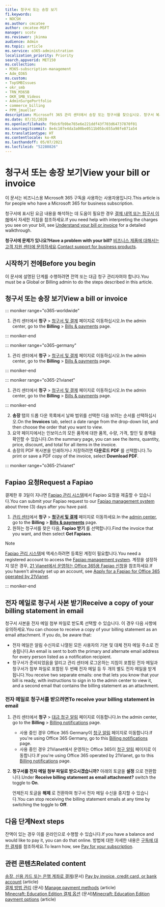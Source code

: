 ```yaml
---
title: 청구서 또는 송장 보기
f1.keywords:
- NOCSH
ms.author: cmcatee
author: cmcatee-MSFT
manager: scotv
ms.reviewer: jkinma
audience: Admin
ms.topic: article
ms.service: o365-administration
localization_priority: Priority
search.appverid: MET150
ms.collection:
- M365-subscription-management
- Adm_O365
ms.custom:
- TopSMBIssues
- okr_smb
- TRN_M365B
- OKR_SMB_Videos
- AdminSurgePortfolio
- commerce_billing
- PPM_jmueller
description: Microsoft 365 관리 센터에서 송장 또는 청구서를 찾으십시오. 청구서 복사본을 저장하고 인쇄할 수도 있습니다.
ms.date: 07/31/2020
ms.openlocfilehash: f9dc6fb9be765e6e221ddf43f703d64737870f01
ms.sourcegitcommit: 8e4c107e4da3a00be0511b05bc655a98fe871a54
ms.translationtype: HT
ms.contentlocale: ko-KR
ms.lasthandoff: 05/07/2021
ms.locfileid: "52280826"
---
```

# <a name="view-your-bill-or-invoice"></a><span data-ttu-id="ebeb6-104">청구서 또는 송장 보기</span><span class="sxs-lookup"><span data-stu-id="ebeb6-104">View your bill or invoice</span></span>

<span data-ttu-id="ebeb6-105">이 문서는 비즈니스용 Microsoft 365 구독을 사용하는 사용자용입니다.</span><span class="sxs-lookup"><span data-stu-id="ebeb6-105">This article is for people who have a Microsoft 365 for business subscription.</span></span>
  
<span data-ttu-id="ebeb6-106">청구서에 표시된 요금 내용을 해석하는 데 도움이 필요한 경우 [결제 내역 또는 청구서 이해](understand-your-invoice2.md)에서 자세한 지침을 참조하세요.</span><span class="sxs-lookup"><span data-stu-id="ebeb6-106">If you need help with interpreting the charges you see on your bill, see [Understand your bill or invoice](understand-your-invoice2.md) for a detailed walkthrough.</span></span>
  
<span data-ttu-id="ebeb6-107">**청구서에 문제가 있나요?**</span><span class="sxs-lookup"><span data-stu-id="ebeb6-107">**Have a problem with your bill?**</span></span> <span data-ttu-id="ebeb6-108">[비즈니스 제품에 대해서는 고객 지원 센터에 문의하세요](../../admin/contact-support-for-business-products.md).</span><span class="sxs-lookup"><span data-stu-id="ebeb6-108">[Contact support for business products](../../admin/contact-support-for-business-products.md).</span></span>

## <a name="before-you-begin"></a><span data-ttu-id="ebeb6-109">시작하기 전에</span><span class="sxs-lookup"><span data-stu-id="ebeb6-109">Before you begin</span></span>

<span data-ttu-id="ebeb6-110">이 문서에 설명된 단계를 수행하려면 전역 또는 대금 청구 관리자여야 합니다.</span><span class="sxs-lookup"><span data-stu-id="ebeb6-110">You must be a Global or Billing admin to do the steps described in this article.</span></span>
  
## <a name="view-a-bill-or-invoice"></a><span data-ttu-id="ebeb6-111">청구서 또는 송장 보기</span><span class="sxs-lookup"><span data-stu-id="ebeb6-111">View a bill or invoice</span></span>

::: moniker range="o365-worldwide"

1. <span data-ttu-id="ebeb6-112">관리 센터에서 **청구** \> <a href="https://go.microsoft.com/fwlink/p/?linkid=2102895" target="_blank">청구서 및 결제</a> 페이지로 이동하십시오.</span><span class="sxs-lookup"><span data-stu-id="ebeb6-112">In the admin center, go to the **Billing** \> <a href="https://go.microsoft.com/fwlink/p/?linkid=2102895" target="_blank">Bills & payments</a> page.</span></span>

::: moniker-end

::: moniker range="o365-germany"

1. <span data-ttu-id="ebeb6-113">관리 센터에서 **청구** \> <a href="https://go.microsoft.com/fwlink/p/?linkid=848040" target="_blank">청구서 및 결제</a> 페이지로 이동하십시오.</span><span class="sxs-lookup"><span data-stu-id="ebeb6-113">In the admin center, go to the **Billing** \> <a href="https://go.microsoft.com/fwlink/p/?linkid=848040" target="_blank">Bills & payments</a> page.</span></span>

::: moniker-end

::: moniker range="o365-21vianet"

1. <span data-ttu-id="ebeb6-114">관리 센터에서 **청구** \> <a href="https://go.microsoft.com/fwlink/p/?linkid=2127421" target="_blank">청구서 및 결제</a> 페이지로 이동하십시오.</span><span class="sxs-lookup"><span data-stu-id="ebeb6-114">In the admin center, go to the **Billing** \> <a href="https://go.microsoft.com/fwlink/p/?linkid=2127421" target="_blank">Bills & payments</a> page.</span></span>

::: moniker-end

2. <span data-ttu-id="ebeb6-115">**송장** 탭의 드롭 다운 목록에서 날짜 범위를 선택한 다음 보려는 순서를 선택하십시오.</span><span class="sxs-lookup"><span data-stu-id="ebeb6-115">On the **Invoices** tab, select a date range from the drop-down list, and then choose the order that you want to view.</span></span>
3. <span data-ttu-id="ebeb6-116">요약 페이지에서는 인보이스의 모든 품목에 대한 품목, 수량, 가격, 할인 및 총액을 확인할 수 있습니다.</span><span class="sxs-lookup"><span data-stu-id="ebeb6-116">On the summary page, you can see the items, quantity, price, discount, and total for all items in the invoice.</span></span>
4. <span data-ttu-id="ebeb6-117">송장의 PDF 복사본을 인쇄하거나 저장하려면 **다운로드 PDF** 를 선택합니다.</span><span class="sxs-lookup"><span data-stu-id="ebeb6-117">To print or save a PDF copy of the invoice, select **Download PDF**.</span></span>

::: moniker range="o365-21vianet"

## <a name="request-a-fapiao"></a><span data-ttu-id="ebeb6-118">Fapiao 요청</span><span class="sxs-lookup"><span data-stu-id="ebeb6-118">Request a Fapiao</span></span>

<span data-ttu-id="ebeb6-119">결제한 후 3일이 지나면 [Fapiao 관리 시스템](https://go.microsoft.com/fwlink/p/?linkid=837465)에서 Fapiao 요청을 제출할 수 있습니다.</span><span class="sxs-lookup"><span data-stu-id="ebeb6-119">You can submit your Fapiao request to our [Fapiao management system](https://go.microsoft.com/fwlink/p/?linkid=837465) about three (3) days after you have paid.</span></span>

1. <span data-ttu-id="ebeb6-120"><a href="https://go.microsoft.com/fwlink/p/?linkid=850627" target="_blank">관리 센터</a>에서 **청구** > <a href="https://go.microsoft.com/fwlink/p/?linkid=2127421" target="_blank">**청구서 및 결제**</a> 페이지로 이동하세요.</span><span class="sxs-lookup"><span data-stu-id="ebeb6-120">In the <a href="https://go.microsoft.com/fwlink/p/?linkid=850627" target="_blank">admin center</a>, go to the **Billing** > <a href="https://go.microsoft.com/fwlink/p/?linkid=2127421" target="_blank">**Bills & payments**</a> page.</span></span>
2. <span data-ttu-id="ebeb6-121">원하는 청구서를 찾은 다음, **Fapiao 받기** 를 선택합니다.</span><span class="sxs-lookup"><span data-stu-id="ebeb6-121">Find the invoice that you want, and then select **Get Fapiaos**.</span></span>

> [!NOTE]
>
> <span data-ttu-id="ebeb6-122">[Fapiao 관리 시스템](https://go.microsoft.com/fwlink/p/?linkid=837465)에 액세스하려면 등록된 계정이 필요합니다.</span><span class="sxs-lookup"><span data-stu-id="ebeb6-122">You need a registered account to access the [Fapiao management system](https://go.microsoft.com/fwlink/p/?linkid=837465).</span></span> <span data-ttu-id="ebeb6-123">계정을 설정하지 않은 경우, [21 Vianet에서 운영하는 Office 365용 Fapiao 신청](../../admin/services-in-china/apply-for-a-fapiao.md)을 참조하세요.</span><span class="sxs-lookup"><span data-stu-id="ebeb6-123">If you haven't already set up an account, see [Apply for a Fapiao for Office 365 operated by 21Vianet](../../admin/services-in-china/apply-for-a-fapiao.md).</span></span>

::: moniker-end

## <a name="receive-a-copy-of-your-billing-statement-in-email"></a><span data-ttu-id="ebeb6-124">전자 메일로 청구서 사본 받기</span><span class="sxs-lookup"><span data-stu-id="ebeb6-124">Receive a copy of your billing statement in email</span></span>

<span data-ttu-id="ebeb6-p104">청구서 사본을 전자 메일 첨부 파일로 받도록 선택할 수 있습니다. 이 경우 다음 사항에 유의하세요.</span><span class="sxs-lookup"><span data-stu-id="ebeb6-p104">You can choose to receive a copy of your billing statement as an email attachment. If you do, be aware that:</span></span>

- <span data-ttu-id="ebeb6-127">전자 메일은 알림 수신자로 나열된 모든 사용자의 기본 및 대체 전자 메일 주소로 전송됩니다.</span><span class="sxs-lookup"><span data-stu-id="ebeb6-127">An email is sent to both the primary and alternate email address for every person listed as a notification recipient.</span></span>
- <span data-ttu-id="ebeb6-128">청구서가 준비되었음을 알리고 관리 센터에 로그온하는 지침이 포함된 전자 메일과 청구서가 첨부 파일로 포함된 두 번째 전자 메일 등 두 개의 별도 전자 메일을 받게 됩니다.</span><span class="sxs-lookup"><span data-stu-id="ebeb6-128">You receive two separate emails: one that lets you know that your bill is ready, with instructions to sign in to the admin center to view it, and a second email that contains the billing statement as an attachment.</span></span>

### <a name="to-receive-your-billing-statement-in-email"></a><span data-ttu-id="ebeb6-129">전자 메일로 청구서를 받으려면</span><span class="sxs-lookup"><span data-stu-id="ebeb6-129">To receive your billing statement in email</span></span>

1. <span data-ttu-id="ebeb6-130">관리 센터에서 **청구** > <a href="https://go.microsoft.com/fwlink/p/?linkid=853212" target="_blank">대금 청구 알림</a> 페이지로 이동합니다.</span><span class="sxs-lookup"><span data-stu-id="ebeb6-130">In the admin center, go to the **Billing** > <a href="https://go.microsoft.com/fwlink/p/?linkid=853212" target="_blank">Billing notifications</a> page.</span></span>
    - <span data-ttu-id="ebeb6-131">사용 중인 경우 Office 365 Germany이 <a href="https://go.microsoft.com/fwlink/p/?linkid=853213" target="_blank">청구 알림</a> 페이지로 이동합니다.</span><span class="sxs-lookup"><span data-stu-id="ebeb6-131">If you're using Office 365 Germany, go to this <a href="https://go.microsoft.com/fwlink/p/?linkid=853213" target="_blank">Billing notifications</a> page.</span></span>
    - <span data-ttu-id="ebeb6-132">사용 중인 경우 21Vianet에서 운영하는 Office 365이 <a href="https://go.microsoft.com/fwlink/p/?linkid=853215" target="_blank">청구 알림</a> 페이지로 이동합니다.</span><span class="sxs-lookup"><span data-stu-id="ebeb6-132">If you're using Office 365 operated by 21Vianet, go to this <a href="https://go.microsoft.com/fwlink/p/?linkid=853215" target="_blank">Billing notifications</a> page.</span></span>
1. <span data-ttu-id="ebeb6-133">**청구서를 전자 메일 첨부 파일로 받으시겠습니까?** 아래의 토글을 **설정** 으로 전환합니다.</span><span class="sxs-lookup"><span data-stu-id="ebeb6-133">Under **Receive billing statement as email attachment?** switch the toggle to **On**.</span></span>

    <span data-ttu-id="ebeb6-134">언제든지 토글을 **해제** 로 전환하여 청구서 전자 메일 수신을 중지할 수 있습니다.</span><span class="sxs-lookup"><span data-stu-id="ebeb6-134">You can stop receiving the billing statement emails at any time by switching the toggle to **Off**.</span></span>

## <a name="next-steps"></a><span data-ttu-id="ebeb6-135">다음 단계</span><span class="sxs-lookup"><span data-stu-id="ebeb6-135">Next steps</span></span>

<span data-ttu-id="ebeb6-136">잔액이 있는 경우 이를 온라인으로 수행할 수 있습니다.</span><span class="sxs-lookup"><span data-stu-id="ebeb6-136">If you have a balance and would like to pay it, you can do that online.</span></span> <span data-ttu-id="ebeb6-137">방법에 대한 자세한 내용은 [구독에 대한 결제](pay-for-your-subscription.md)를 참조하세요.</span><span class="sxs-lookup"><span data-stu-id="ebeb6-137">To learn how, see [Pay for your subscription](pay-for-your-subscription.md).</span></span>

## <a name="related-content"></a><span data-ttu-id="ebeb6-138">관련 콘텐츠</span><span class="sxs-lookup"><span data-stu-id="ebeb6-138">Related content</span></span>

<span data-ttu-id="ebeb6-139">[송장, 신용 카드 또는 은행 계좌로 결제](pay-for-your-subscription.md)(문서) </span><span class="sxs-lookup"><span data-stu-id="ebeb6-139">[Pay by invoice, credit card, or bank account](pay-for-your-subscription.md) (article) </span></span>\
<span data-ttu-id="ebeb6-140">[결제 방법 관리](manage-payment-methods.md) (문서) </span><span class="sxs-lookup"><span data-stu-id="ebeb6-140">[Manage payment methods](manage-payment-methods.md) (article) </span></span>\
<span data-ttu-id="ebeb6-141">[Minecraft: Education Edition 결제 옵션](/education/windows/school-get-minecraft) (문서)</span><span class="sxs-lookup"><span data-stu-id="ebeb6-141">[Minecraft: Education Edition payment options](/education/windows/school-get-minecraft) (article)</span></span>

